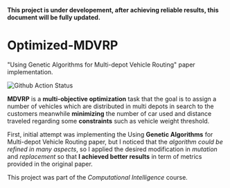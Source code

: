 **This project is under developement, after achieving reliable results, this document will be fully updated.**
# Optimized-MDVRP
"Using Genetic Algorithms for Multi-depot Vehicle Routing" paper implementation.

![Github Action Status](https://github.com/Nikronic/Optimized-MDVRP/workflows/Python%20package/badge.svg)

**MDVRP** is a **multi-objective optimization** task that the goal is to assign a number of vehicles which are distributed in multi depots in search to the customers meanwhile **minimizing** the number of car used and distance traveled regarding some **constraints** such as vehicle weight threshold.


First, initial attempt was implementing the Using **Genetic Algorithms** for Multi-depot Vehicle Routing paper, but I noticed that the *algorithm could be refined in many aspects*, so I applied the desired modification in *mutation* and *replacement* so that **I achieved better results** in term of metrics provided in the original paper.

This project was part of the *Computational Intelligence* course.
